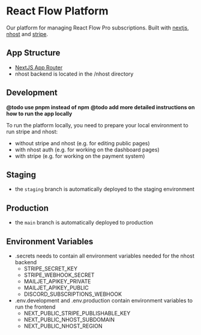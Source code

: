 # React Flow Platform

Our platform for managing React Flow Pro subscriptions. Built with [nextjs](https://nextjs.org/), [nhost](https://nhost.io/) and [stripe](https://stripe.com).

## App Structure

- [NextJS App Router](https://nextjs.org/docs/app/building-your-application/routing)
- nhost backend is located in the /nhost directory

## Development

**@todo use pnpm instead of npm**
**@todo add more detailed instructions on how to run the app locally**

To run the platform locally, you need to prepare your local environment to run stripe and nhost:

- without stripe and nhost (e.g. for editing public pages)
- with nhost auth (e.g. for working on the dashboard pages)
- with stripe (e.g. for working on the payment system)

## Staging

- the `staging` branch is automatically deployed to the staging environment

## Production

- the `main` branch is automatically deployed to production

## Environment Variables

- .secrets needs to contain all environment variables needed for the nhost backend
  - STRIPE_SECRET_KEY
  - STRIPE_WEBHOOK_SECRET
  - MAILJET_APIKEY_PRIVATE
  - MAILJET_APIKEY_PUBLIC
  - DISCORD_SUBSCRIPTIONS_WEBHOOK
- .env.development and .env.production contain environment variables to run the frontend
  - NEXT_PUBLIC_STRIPE_PUBLISHABLE_KEY
  - NEXT_PUBLIC_NHOST_SUBDOMAIN
  - NEXT_PUBLIC_NHOST_REGION

<!-- To run the platform locally, you need to prepare your local environment to run stripe and nhost:

1. Clone this repository
2. Add .env.development.local and .env.production.local files containing the following entries: `NHOST_ADMIN_SECRET`, `STRIPE_SECRET_KEY`, `STRIPE_WEBHOOK_SECRET`
3. Install the nhost CLI (https://docs.nhost.io/get-started/cli-workflow/install-cli)
4. Clone the backend repository: wbkd/react-flow-nhost
5. Inside the backend repository, run `nhost dev` (in one terminal)
6. Install the stripe CLI: https://stripe.com/docs/stripe-cli
7. In another terminal, run `stripe login` and `stripe listen --forward-to localhost:3000/api/stripe/webhook` (this will also print the STRIPE_WEBHOOK_SECRET for your .env.development.local file)
8. Now you have nhost and stripe running locally to test everything
9. Inside the nextjs app, run `npm install` and `npm run dev`
10. For testing the stripe integration, you can run `stripe trigger [some-event]`. You get the full list of events by running `stripe trigger --help` -->
